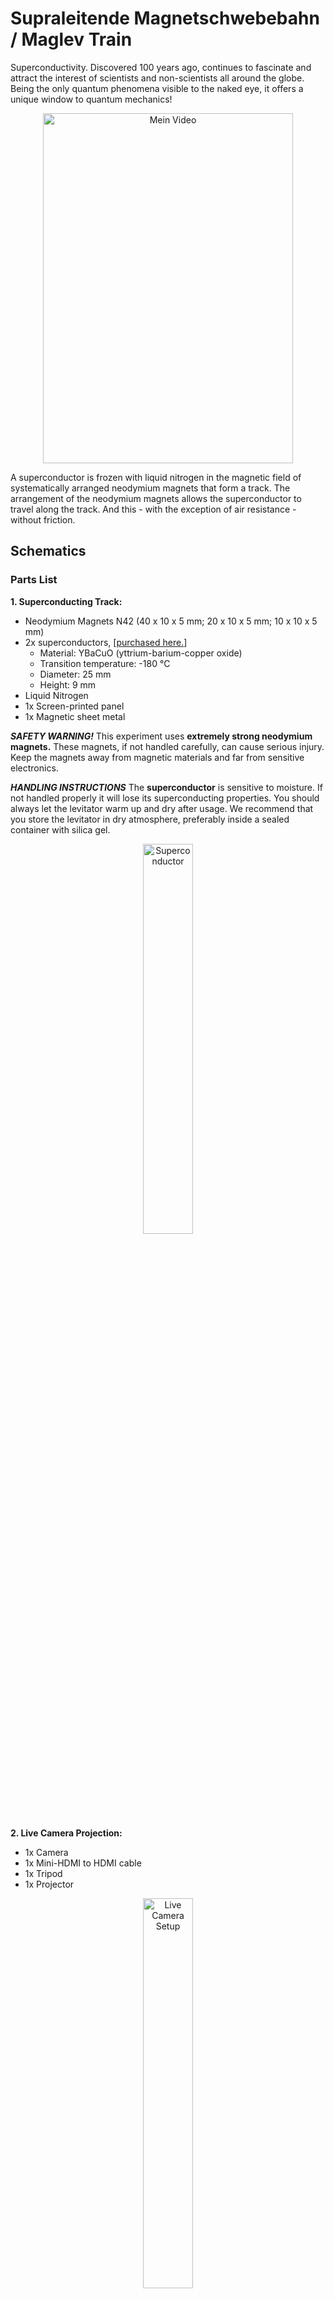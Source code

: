 # Supraleitende Magnetschwebebahn / Maglev Train

Superconductivity. Discovered 100 years ago, continues to fascinate and attract the interest of scientists and non-scientists all around the globe. Being the only quantum phenomena visible to the naked eye, it offers a unique window to quantum mechanics!

<p align="center">
  <a href="https://github.com/user-attachments/assets/cb2e6438-7c8f-444a-8960-b0e0a2658bd5" target="_blank">
    <img src="https://github.com/user-attachments/assets/cb2e6438-7c8f-444a-8960-b0e0a2658bd5" alt="Mein Video" style="width: 400px; height: 560px;">
  </a>
</p>

A superconductor is frozen with liquid nitrogen in the magnetic field of systematically arranged neodymium magnets that form a track. The arrangement of the neodymium magnets allows the superconductor to travel along the track. And this - with the exception of air resistance - without friction.

## Schematics

### Parts List 

**1. Superconducting Track:**
* Neodymium Magnets N42 (40 x 10 x 5 mm; 20 x 10 x 5 mm; 10 x 10 x 5 mm)
* 2x superconductors, [[purchased here.](https://www.educentral.de/p/supraleiter-ybacuo-scheibe-25-mm-x-9-mm)]
  * Material: YBaCuO (yttrium-barium-copper oxide)
  * Transition temperature: -180 °C
  * Diameter: 25 mm
  * Height: 9 mm
* Liquid Nitrogen
* 1x Screen-printed panel
* 1x Magnetic sheet metal

**_SAFETY WARNING!_** This experiment uses **extremely strong neodymium magnets.** These magnets, if not handled carefully, can cause serious injury. Keep the magnets away from magnetic materials and far from sensitive electronics.

**_HANDLING INSTRUCTIONS_** The **superconductor** is sensitive to moisture. If not handled properly it will lose its superconducting properties. You should always let the
levitator warm up and dry after usage. We recommend that you store the levitator in dry atmosphere, preferably inside a sealed container with silica gel.

<p align="center">
<img src="https://github.com/user-attachments/assets/cf7eda32-e5f7-4169-a7f3-a18424dcacaf" alt="Superconductor" style="width:40%; height:auto;">
</p>

**2. Live Camera Projection:**
* 1x Camera
* 1x Mini-HDMI to HDMI cable
* 1x Tripod
* 1x Projector

<p align="center">
<img src="https://github.com/user-attachments/assets/7e03c670-86ae-49b8-a2dc-470c5c46aecb" alt="Live Camera Setup" style="width:40%; height:auto;">
</p>


### Construction of the maglev train

1. Cut a rectangular wood panel as a base of the maglev train.
   
![IMG_6941](https://github.com/user-attachments/assets/9d4fdb31-040f-468e-ac9d-3dbf54e74766)

2. Cut the magnetic sheet metal into a rectangle; as well as four stripes.

![IMG_6986](https://github.com/user-attachments/assets/42d6be4d-ad68-433c-a91e-badd9e70779f)

3. Drill four holes into each corner of the metal rectangle, as well as in each side of the stripes. Then countersink a screw with a countersunk head drill.
4. Screw the four metal strips to the wood using flat-head screws.
5.  Laser-cut the shape of the magnetic track out of wood. Use this as a template to create the track with the magnets. _The file for the laser cutter is attached._
![IMG_6971](https://github.com/user-attachments/assets/66163316-3f0e-40ac-a8e3-ef92684e0917)

6. Since the sheet is magnetic, neodymium magnets will adhere to it. These magnets are arranged in groups of three, oriented as either North-South-North or South-North-South. They should be aligned consistently along the curve. In the inner circle, all magnets are oriented with their south poles facing inward. In the middle circle, the magnets face north, and in the outer circle, they face south again.

<p align="center">
  <a href="https://github.com/user-attachments/assets/8fa15370-8f8c-4414-92c3-0c9ab344120e" target="_blank">
    <img src="https://github.com/user-attachments/assets/8fa15370-8f8c-4414-92c3-0c9ab344120e" alt="Mein Video" style="width: 400px; height: 560px;">
  </a>
</p>

**_SAFETY WARNING!_** This experiment uses **extremely strong neodymium magnets.** These magnets, if not handled carefully, can cause serious injury, such as pinching fingers. Use gloves!
    
7. Due to the strength of the magnets, the rectangular sheet will adhere securely to the four stripes screwed to the wooden panel. To align the metal sheet with the panel, use spacers to adjust and align each side of the rectangle sequentially. **_Be careful during this process; the spacers are also used to prevent finger pinching._**
8. Screw the metal sheet with the neodymium magnets to the wood panel.

<p align="center">
<img src="https://github.com/user-attachments/assets/db20dfd7-6457-476a-bb18-1f6f47001736" alt="Maglev Train Details" style="width:60%; height:auto;">
</p>
 
9. Place a Styrofoam plate and a light wooden plate on the magnetic track to secure it for transport and storage.

### Setup

1. Put the semiconductor on a small ladler on the track.
2. Fill the 
3. To maintain the superconducting state, YBCO is cooled using liquid nitrogen, which keeps the temperature extremely low, often below 77 K (-196°C).

### Troubleshooting

## Scientific Background

### Superconductivity

Superconductivity is a quantum phenomenon of zero electrical resistance. It was discovered in 1911 by a dutch physicist named Kamerlingh Onnes. Superconductivity occurs only below a certain critical temperature (T_c). Metals such as aluminum, lead, tin become superconductors only at temperatures close to the absolute zero (-273.15°C). In 1986 a new family of superconductors was discovered having a much higher T_c, close and even higher than the boiling temperature of liquid nitrogen (-196.15°C).

### Meissner Effect
The expulsion of magnetic field from a superconductor is an intrinsic property of any superconductor.
Below a certain magnetic field the superconductor expels nearly all the magnetic flux. It does that by driving currents near its surface. These currents produce a magnetic field within the bulk that cancels the external field.

### Flux Pinning
In some cases the magnetic flux becomes locked or “pinned” inside a superconductor. Flux pinning is desirable in high - temperature ceramic superconductors to prevent flux movements which introduce a resistance and dissipates energy. The pinning is achieved through defects in the crystalline structure of the superconductor usually resulting from grain boundaries or impurities.

## Variants

